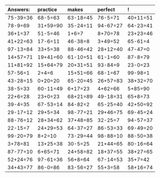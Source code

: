 | Answers: | practice | makes | perfect | ! |
| :--- | :--- | :--- | :--- | :--- |
| 75-39=36 | 68-5=63 | 63-18=45 | 76-5=71 | 40+11=51 | 
| 78-9=69 | 31+59=90 | 35-24=11 | 94-67=27 | 64-23=41 | 
| 36+1=37 | 51-5=46 | 1+6=7 | 8+70=78 | 23+23=46 | 
| 41+22=63 | 17-6=11 | 46-38=8 | 3+49=52 | 65-61=4 | 
| 97-13=84 | 33+5=38 | 88-46=42 | 28+12=40 | 47-47=0 | 
| 14+57=71 | 19+41=60 | 61-10=51 | 61-1=60 | 87-8=79 | 
| 11+81=92 | 15+64=79 | 20+31=51 | 93-84=9 | 23-0=23 | 
| 57-56=1 | 2+4=6 | 15+51=66 | 68-1=67 | 99-98=1 | 
| 43-28=15 | 0+20=20 | 65-20=45 | 26+57=83 | 38+32=70 | 
| 38-5=33 | 60-11=49 | 6+17=23 | 4+62=66 | 5+85=90 | 
| 22+6=28 | 23+0=23 | 68+21=89 | 49-18=31 | 65+8=73 | 
| 39-4=35 | 67-53=14 | 84-82=2 | 65-25=40 | 42+50=92 | 
| 29-17=12 | 29+5=34 | 98-77=21 | 29+46=75 | 69-45=24 | 
| 88-76=12 | 28+34=62 | 37+48=85 | 32-25=7 | 94-57=37 | 
| 22-15=7 | 24+29=53 | 64-37=27 | 86-53=33 | 69-49=20 | 
| 99-20=79 | 8+2=10 | 73-29=44 | 98-88=10 | 88-50=38 | 
| 3+78=81 | 13+25=38 | 30-5=25 | 21+44=65 | 80-16=64 | 
| 87-77=10 | 6+65=71 | 24+58=82 | 18+37=55 | 38+27=65 | 
| 52+24=76 | 97-61=36 | 56+8=64 | 67-14=53 | 35+7=42 | 
| 34+43=77 | 86-0=86 | 83-56=27 | 55+3=58 | 58+16=74 | 
